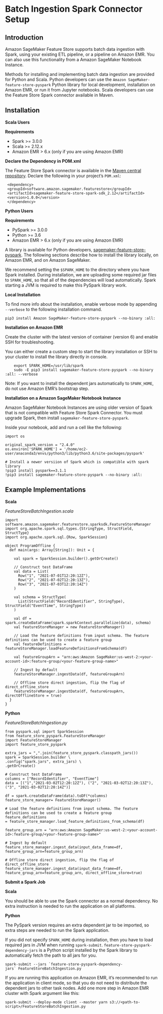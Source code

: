 # Batch Ingestion Spark Connector Setup<a name="batch-ingestion-spark-connector-setup"></a>

## Introduction<a name="w2451aac23c29c11b3"></a>

 Amazon SageMaker Feature Store supports batch data ingestion with Spark, using your existing ETL pipeline, or a pipeline on Amazon EMR\. You can also use this functionality from a Amazon SageMaker Notebook Instance\. 

 Methods for installing and implementing batch data ingestion are provided for Python and Scala\. Python developers can use the `Amazon SageMaker-feature-store-pyspark` Python library for local development, installation on Amazon EMR, or run it from Jupyter notebooks\. Scala developers can use the Feature Store Spark connector available in Maven\. 

## Installation<a name="w2451aac23c29c11b5"></a>

 **Scala Users** 

 ****Requirements**** 
+  Spark >= 3\.0\.0 
+  Scala >= 2\.12\.x  
+  Amazon EMR > 6\.x \(only if you are using Amazon EMR\) 

 **Declare the Dependency in POM\.xml** 

 The Feature Store Spark connector is available in the [Maven central repository](https://mvnrepository.com/artifact/software.amazon.sagemaker.featurestore/sagemaker-feature-store-spark-sdk)\. Declare the following in your project’s `POM.xml`: 

```
 <dependency>
 <groupId>software.amazon.sagemaker.featurestore</groupId>
 <artifactId>sagemaker-feature-store-spark-sdk_2.12</artifactId>
 <version>1.0.0</version>
 </dependency>
```

 **Python Users** 

 ****Requirements**** 
+  PySpark >= 3\.0\.0 
+  Python >= 3\.6  
+  Amazon EMR > 6\.x \(only if you are using Amazon EMR\) 

 A library is available for Python developers, [sagemaker\-feature\-store\-pyspark](https://pypi.org/project/sagemaker-feature-store-pyspark/)\. The following sections describe how to install the library locally, on Amazon EMR, and on Amazon SageMaker\. 

 We recommend setting the `$SPARK_HOME` to the directory where you have Spark installed\. During installation, we are uploading some required jar files to `SPARK_HOME`, so that all of the dependencies will load automatically\. Spark starting a JVM is required to make this PySpark library work\. 

 **Local Installation** 

 To find more info about the installation, enable verbose mode by appending `--verbose` to the following installation command\. 

```
pip3 install Amazon SageMaker-feature-store-pyspark --no-binary :all:
```

 **Installation on Amazon EMR** 

 Create the cluster with the latest version of container \(version 6\) and enable SSH for troubleshooting\.  

 You can either create a custom step to start the library installation or SSH to your cluster to install the library directly in console\. 

```
    export SPARK_HOME=/usr/lib/spark
    sudo -E pip3 install sagemaker-feature-store-pyspark --no-binary :all: --verbose
```

 Note: If you want to install the dependent jars automatically to `SPARK_HOME`, do not use Amazon EMR’s bootstrap step\. 

 **Installation on a Amazon SageMaker Notebook Instance** 

 Amazon SageMaker Notebook Instances are using older version of Spark that is not compatible with Feature Store Spark Connector\. You must upgrade Spark, then install `sagemaker-feature-store-pyspark`\.  

 Inside your notebook, add and run a cell like the following: 

```
import os
    
original_spark_version = "2.4.0"
os.environ['SPARK_HOME'] = '/home/ec2-user/anaconda3/envs/python3/lib/python3.6/site-packages/pyspark'
    
# Install a newer versiion of Spark which is compatible with spark library
!pip3 install pyspark==3.1.1
!pip3 install sagemaker-feature-store-pyspark --no-binary :all:
```

## Example Implementations<a name="w2451aac23c29c11b7"></a>

 **Scala** 

 *FeatureStoreBatchIngestion\.scala* 

```
import software.amazon.sagemaker.featurestore.sparksdk.FeatureStoreManager
import org.apache.spark.sql.types.{StringType, StructField, StructType}
import org.apache.spark.sql.{Row, SparkSession}

object ProgramOffline {
  def main(args: Array[String]): Unit = {

    val spark = SparkSession.builder().getOrCreate()

    // Construct test DataFrame
    val data = List(
      Row("1", "2021-07-01T12:20:12Z"),
      Row("2", "2021-07-02T12:20:13Z"),
      Row("3", "2021-07-03T12:20:14Z")
    )
    
    val schema = StructType(
      List(StructField("RecordIdentifier", StringType), StructField("EventTime", StringType))
    )

    val df = spark.createDataFrame(spark.sparkContext.parallelize(data), schema)
    val featureStoreManager = new FeatureStoreManager()
    
    // Load the feature definitions from input schema. The feature definitions can be used to create a feature group
    val featureDefinitions = featureStoreManager.loadFeatureDefinitionsFromSchema(df)

    val featureGroupArn = "arn:aws:Amazon SageMaker:us-west-2:<your-account-id>:feature-group/<your-feature-group-name>"
   
    // Ingest by default
    featureStoreManager.ingestData(df, featureGroupArn)
    
    // Offline store direct ingestion, flip the flag of direct_offline_store
    featureStoreManager.ingestData(df, featureGroupArn, directOfflineStore = true)
  }
}
```

 **Python** 

 *FeatureStoreBatchIngestion\.py* 

```
from pyspark.sql import SparkSession
from feature_store_pyspark.FeatureStoreManager import FeatureStoreManager
import feature_store_pyspark

extra_jars = ",".join(feature_store_pyspark.classpath_jars())
spark = SparkSession.builder \
.config("spark.jars", extra_jars) \
.getOrCreate()

# Construct test DataFrame
columns = ["RecordIdentifier", "EventTime"]
data = [("1","2021-03-02T12:20:12Z"), ("2", "2021-03-02T12:20:13Z"), ("3", "2021-03-02T12:20:14Z")]

df = spark.createDataFrame(data).toDF(*columns)
feature_store_manager= FeatureStoreManager()
 
# Load the feature definitions from input schema. The feature definitions can be used to create a feature group
feature_definitions = feature_store_manager.load_feature_definitions_from_schema(df)

feature_group_arn = "arn:aws:Amazon SageMaker:us-west-2:<your-account-id>:feature-group/<your-feature-group-name>"

# Ingest by default
feature_store_manager.ingest_data(input_data_frame=df, feature_group_arn=feature_group_arn)

# Offline store direct ingestion, flip the flag of direct_offline_store
feature_store_manager.ingest_data(input_data_frame=df, feature_group_arn=feature_group_arn, direct_offline_store=true)
```

 **Submit a Spark Job** 

 **Scala** 

 You should be able to use the Spark connector as a normal dependency\. No extra instruction is needed to run the application on all platforms\. 

 **Python** 

 The PySpark version requires an extra dependent jar to be imported, so extra steps are needed to run the Spark application\. 

 If you did not specify `SPARK_HOME` during installation, then you have to load required jars in JVM when running `spark-submit`\. `feature-store-pyspark-dependency-jars` is a Python script installed by the Spark library to automatically fetch the path to all jars for you\. 

```
spark-submit --jars `feature-store-pyspark-dependency-jars` FeatureStoreBatchIngestion.py
```

 If you are running this application on Amazon EMR, it’s recommended to run the application in client mode, so that you do not need to distribute the dependent jars to other task nodes\. Add one more step in Amazon EMR cluster with Spark argument like this: 

```
spark-submit --deploy-mode client --master yarn s3://<path-to-script>/FeatureStoreBatchIngestion.py
```